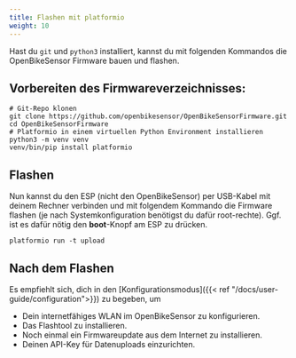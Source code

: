 ```yaml
---
title: Flashen mit platformio
weight: 10
---
```


Hast du `git` und `python3` installiert, kannst du mit folgenden Kommandos die OpenBikeSensor Firmware bauen und flashen.

## Vorbereiten des Firmwareverzeichnisses:
```
# Git-Repo klonen
git clone https://github.com/openbikesensor/OpenBikeSensorFirmware.git
cd OpenBikeSensorFirmware
# Platformio in einem virtuellen Python Environment installieren
python3 -m venv venv
venv/bin/pip install platformio
```

## Flashen
Nun kannst du den ESP (nicht den OpenBikeSensor) per USB-Kabel mit deinem Rechner verbinden und mit folgendem Kommando die Firmware flashen (je nach Systemkonfiguration benötigst du dafür root-rechte).
Ggf. ist es dafür nötig den **boot**-Knopf am ESP zu drücken.
```
platformio run -t upload
```

## Nach dem Flashen
Es empfiehlt sich, dich in den [Konfigurationsmodus]({{< ref "/docs/user-guide/configuration">}}) zu begeben, um
- Dein internetfähiges WLAN im OpenBikeSensor zu konfigurieren.
- Das Flashtool zu installieren.
- Noch einmal ein Firmwareupdate aus dem Internet zu installieren.
- Deinen API-Key für Datenuploads einzurichten.
